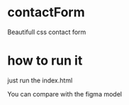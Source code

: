 # contactForm
Beautifull css contact form

# how to run it

just run the index.html

You can compare with the figma model

